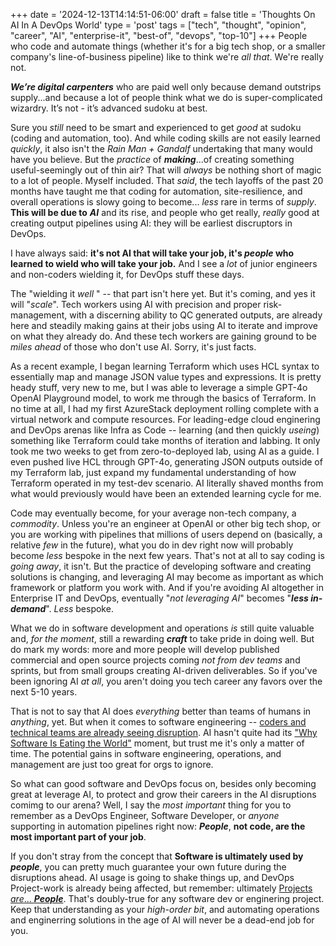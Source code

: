 +++
date = '2024-12-13T14:14:51-06:00'
draft = false
title = 'Thoughts On AI In A DevOps World'
type = 'post'
tags = ["tech", "thought", "opinion", "career", "AI", "enterprise-it", "best-of", "devops", "top-10"]
+++
People who code and automate things (whether it's for a big tech shop, or a smaller company's line-of-business pipeline) like to think we're *all that*.  We're really not. <br />

***We’re digital carpenters*** who are paid well only because demand outstrips supply...and because a lot of people think what we do is super-complicated wizardry. It’s not - it’s advanced sudoku at best.  <br />

Sure you *still* need to be smart and experienced to get *good* at sudoku (coding and automation, too). And while coding skills are not easily learned *quickly*, it also isn't the *Rain Man + Gandalf* undertaking that many would have you believe. But the *practice* of ***making***...of creating something useful-seemingly out of thin air?  That will *always* be nothing short of magic to a lot of people.  Myself included.  That *said*, the tech layoffs of the past 20 months have taught me that coding for automation, site-resilience, and overall operations is slowy going to become... *less* rare in terms of *supply*.  **This will be due to** ***AI*** and its rise, and people who get really, *really* good at creating output pipelines using AI: they will be earliest discruptors in DevOps. <br />

I have always said: **it's not AI that will take your job, it's ***people*** who learned to wield who will take your job.**  And I see a *lot* of junior engineers and non-coders wielding it, for DevOps stuff these days.  <br />

The "wielding it *well* " -- that part isn't here yet. But it's coming, and yes it will "*scale*".  Tech workers using AI with precision and proper risk-management, with a discerning ability to QC generated outputs, are already here and steadily making gains at their jobs using AI to iterate and improve on what they already do.  And these tech workers are gaining ground to be *miles ahead* of those who don't use AI. Sorry, it's just facts. <br />

As a recent example, I began learning Terraform which uses HCL syntax to essentially map and manage JSON value types and expressions.  It is pretty heady stuff, very new to me, but I was able to leverage a simple GPT-4o OpenAI Playground model, to work me through the basics of Terraform.  In no time at all, I had my first AzureStack deployment rolling complete with a virtual network and compute resources.  For leading-edge cloud enginering and DevOps arenas like Infra as Code -- learning (and then quickly *useing*) something like Terraform could take months of iteration and labbing.  It only took me two weeks to get from zero-to-deployed lab, using AI as a guide. I even pushed live HCL through GPT-4o, generating JSON outputs outside of my Terraform lab, just expand my fundamental understanding of how Terraform operated in my test-dev scenario. AI literally shaved months from what would previously would have been an extended learning cycle for me. <br />

Code may eventually become, for your average non-tech company, a *commodity*.  Unless you're an engineer at OpenAI or other big tech shop, or you are working with pipelines that millions of users depend on (basically, a relative *few* in the future), what you do in dev right now will probably become *less* bespoke in the next few years.  That's not at all to say coding is *going away*, it isn't.  But the practice of developing software and creating solutions is changing, and leveraging AI may become as important as which framework or platform you work with. And if you're avoiding AI altogether in Enterprise IT and DevOps, eventually "*not leveraging AI*" becomes "***less in-demand***". *Less* bespoke. <br />

What we do in software development and operations *is* still quite valuable and, *for the moment*, still a rewarding ***craft*** to take pride in doing well.  But do mark my words: more and more people will develop published commercial and open source projects coming *not from dev teams* and sprints, but from small groups creating AI-driven deliverables.  So if you've been ignoring AI *at all*, you aren't doing you tech career any favors over the next 5-10 years.  <br />

That is not to say that AI does *everything* better than teams of humans in *anything*, yet. But when it comes to software engineering -- <a href="https://www.techtarget.com/whatis/feature/Tech-sector-layoffs-explained-What-you-need-to-know">coders and technical teams are already seeing disruption</a>. AI hasn't quite had its ["Why Software Is Eating the World"](https://a16z.com/why-software-is-eating-the-world/) moment, but trust me it's only a matter of time.  The potential gains in software engineering, operations, and management are just too great for orgs to ignore. <br />  

So what can good software and DevOps focus on, besides only becoming great at leverage AI, to protect and grow their careers in the AI disruptions comimg to our arena? Well, I say the *most important* thing for you to remember as a DevOps Engineer, Software Developer, or *anyone* supporting in automation pipelines right now: ***People***, **not code, are the most important part of your job**.  <br />

If you don't stray from the concept that **Software is ultimately used by** ***people***, you can pretty much guarantee your own future during the disruptions ahead. AI usage is going to shake things up, and DevOps Project-work is already being affected, but remember: ultimately [Projects *are*... ***People***](https://julianwest.me/Blog/projects-are-people/). That's doubly-true for any software dev or enginering project.  Keep that understanding as your *high-order bit*, and automating operations and enginerring solutions in the age of AI will never be a dead-end job for you.